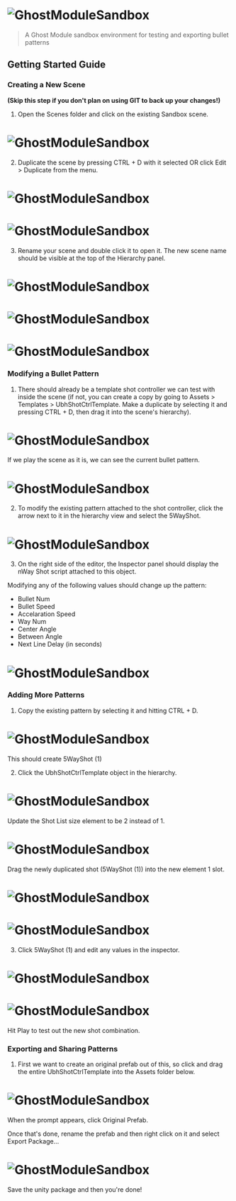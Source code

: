 
# ![GhostModuleSandbox](https://github.com/Joshalexjacobs/ghost-module-sandbox/blob/master/Assets/Other/logo.png)

> A Ghost Module sandbox environment for testing and exporting bullet patterns

## Getting Started Guide


### Creating a New Scene

**(Skip this step if you don't plan on using GIT to back up your changes!)**

1. Open the Scenes folder and click on the existing Sandbox scene.

# ![GhostModuleSandbox](https://github.com/Joshalexjacobs/ghost-module-sandbox/blob/master/Assets/Other/01%20Creating%20a%20New%20Scene/step%201.png)

2. Duplicate the scene by pressing CTRL + D with it selected OR click Edit > Duplicate from the menu.

# ![GhostModuleSandbox](https://github.com/Joshalexjacobs/ghost-module-sandbox/blob/master/Assets/Other/01%20Creating%20a%20New%20Scene/step%202.png)
# ![GhostModuleSandbox](https://github.com/Joshalexjacobs/ghost-module-sandbox/blob/master/Assets/Other/01%20Creating%20a%20New%20Scene/step%203.png)

3. Rename your scene and double click it to open it. The new scene name should be visible at the top of the Hierarchy panel.

# ![GhostModuleSandbox](https://github.com/Joshalexjacobs/ghost-module-sandbox/blob/master/Assets/Other/01%20Creating%20a%20New%20Scene/step%204.png)
# ![GhostModuleSandbox](https://github.com/Joshalexjacobs/ghost-module-sandbox/blob/master/Assets/Other/01%20Creating%20a%20New%20Scene/step%205.png)
# ![GhostModuleSandbox](https://github.com/Joshalexjacobs/ghost-module-sandbox/blob/master/Assets/Other/01%20Creating%20a%20New%20Scene/step%206.png)


### Modifying a Bullet Pattern

1. There should already be a template shot controller we can test with inside the scene
(if not, you can create a copy by going to Assets > Templates > UbhShotCtrlTemplate. Make a duplicate by selecting it and pressing CTRL + D, then drag it into the scene's hierarchy).

# ![GhostModuleSandbox](https://github.com/Joshalexjacobs/ghost-module-sandbox/blob/master/Assets/Other/02%20Modifying%20a%20Bullet%20Pattern/step%201.png)

If we play the scene as it is, we can see the current bullet pattern.

# ![GhostModuleSandbox](https://github.com/Joshalexjacobs/ghost-module-sandbox/blob/master/Assets/Other/02%20Modifying%20a%20Bullet%20Pattern/step%202.png)

2. To modify the existing pattern attached to the shot controller, click the arrow next to it in the hierarchy view and select the 5WayShot.

# ![GhostModuleSandbox](https://github.com/Joshalexjacobs/ghost-module-sandbox/blob/master/Assets/Other/02%20Modifying%20a%20Bullet%20Pattern/step%203.png)

3. On the right side of the editor, the Inspector panel should display the nWay Shot script attached to this object. 

Modifying any of the following values should change up the pattern:
- Bullet Num
- Bullet Speed
- Accelaration Speed
- Way Num
- Center Angle
- Between Angle
- Next Line Delay (in seconds)

# ![GhostModuleSandbox](https://github.com/Joshalexjacobs/ghost-module-sandbox/blob/master/Assets/Other/02%20Modifying%20a%20Bullet%20Pattern/step%204.png)


### Adding More Patterns

1. Copy the existing pattern by selecting it and hitting CTRL + D.

# ![GhostModuleSandbox](https://github.com/Joshalexjacobs/ghost-module-sandbox/blob/master/Assets/Other/03%20Adding%20More%20Patterns/step%201.png)

This should create 5WayShot (1)

2. Click the UbhShotCtrlTemplate object in the hierarchy.

# ![GhostModuleSandbox](https://github.com/Joshalexjacobs/ghost-module-sandbox/blob/master/Assets/Other/03%20Adding%20More%20Patterns/step%202.png)

Update the Shot List size element to be 2 instead of 1.

# ![GhostModuleSandbox](https://github.com/Joshalexjacobs/ghost-module-sandbox/blob/master/Assets/Other/03%20Adding%20More%20Patterns/step%203.png)

Drag the newly duplicated shot (5WayShot (1)) into the new element 1 slot.

# ![GhostModuleSandbox](https://github.com/Joshalexjacobs/ghost-module-sandbox/blob/master/Assets/Other/03%20Adding%20More%20Patterns/step%204.png)
# ![GhostModuleSandbox](https://github.com/Joshalexjacobs/ghost-module-sandbox/blob/master/Assets/Other/03%20Adding%20More%20Patterns/step%205.png)

3. Click 5WayShot (1) and edit any values in the inspector.

# ![GhostModuleSandbox](https://github.com/Joshalexjacobs/ghost-module-sandbox/blob/master/Assets/Other/03%20Adding%20More%20Patterns/step%206.png)

# ![GhostModuleSandbox](https://github.com/Joshalexjacobs/ghost-module-sandbox/blob/master/Assets/Other/03%20Adding%20More%20Patterns/step%207.png)

Hit Play to test out the new shot combination.


### Exporting and Sharing Patterns

1. First we want to create an original prefab out of this, so click and drag the entire UbhShotCtrlTemplate into the Assets folder below.

# ![GhostModuleSandbox](https://github.com/Joshalexjacobs/ghost-module-sandbox/blob/master/Assets/Other/04%20Exporting%20and%20Sharing%20Patterns/step%201.gif)

When the prompt appears, click Original Prefab.

Once that's done, rename the prefab and then right click on it and select Export Package...

# ![GhostModuleSandbox](https://github.com/Joshalexjacobs/ghost-module-sandbox/blob/master/Assets/Other/04%20Exporting%20and%20Sharing%20Patterns/step%202.gif)

Save the unity package and then you're done!